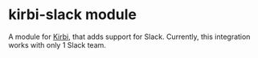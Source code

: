 # kirbi-slack module
A module for [Kirbi](https://github.com/richardson-media-house/kirbi), that adds support for Slack. Currently, this integration works with only 1 Slack team.

